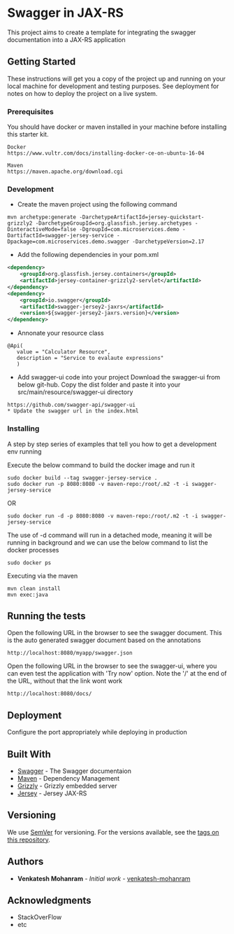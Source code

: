 # Swagger in JAX-RS

This project aims to create a template for integrating the swagger documentation into a JAX-RS application

## Getting Started

These instructions will get you a copy of the project up and running on your local machine for development and testing purposes. See deployment for notes on how to deploy the project on a live system.

### Prerequisites

You should have docker or maven installed in your machine before installing this starter kit.

```
Docker
https://www.vultr.com/docs/installing-docker-ce-on-ubuntu-16-04
```
```
Maven
https://maven.apache.org/download.cgi
```
### Development
* Create the maven project using the following command
```
mvn archetype:generate -DarchetypeArtifactId=jersey-quickstart-grizzly2 -DarchetypeGroupId=org.glassfish.jersey.archetypes -DinteractiveMode=false -DgroupId=com.microservices.demo -DartifactId=swagger-jersey-service -Dpackage=com.microservices.demo.swagger -DarchetypeVersion=2.17
```
* Add the following dependencies in your pom.xml
```xml
<dependency>
    <groupId>org.glassfish.jersey.containers</groupId>
    <artifactId>jersey-container-grizzly2-servlet</artifactId>
</dependency>
<dependency>
    <groupId>io.swagger</groupId>
    <artifactId>swagger-jersey2-jaxrs</artifactId>
    <version>${swagger-jersey2-jaxrs.version}</version>
</dependency>
```
* Annonate your resource class
```
@Api(
   value = "Calculator Resource",
   description = "Service to evalaute expressions"
   )
```
* Add swagger-ui code into your project
Download the swagger-ui from below git-hub. Copy the dist folder and paste it into your src/main/resource/swagger-ui directory
```
https://github.com/swagger-api/swagger-ui
* Update the swagger url in the index.html
```
### Installing

A step by step series of examples that tell you how to get a development env running

Execute the below command to build the docker image and run it

```
sudo docker build --tag swagger-jersey-service .
sudo docker run -p 8080:8080 -v maven-repo:/root/.m2 -t -i swagger-jersey-service
```
OR
```
sudo docker run -d -p 8080:8080 -v maven-repo:/root/.m2 -t -i swagger-jersey-service
```

The use of -d command will run in a detached mode, meaning it will be running in background and we can use the below command to list the docker processes

```
sudo docker ps
```
Executing via the maven

```
mvn clean install
mvn exec:java
```

## Running the tests

Open the following URL in the browser to see the swagger document. This is the auto generated swagger document based on the annotations
```
http://localhost:8080/myapp/swagger.json
```
Open the following URL in the browser to see the swagger-ui, where you can even test the application with 'Try now' option. Note the '/' at the end of the URL, without that the link wont work
```
http://localhost:8080/docs/
```

## Deployment

Configure the port appropriately while deploying in production

## Built With

* [Swagger](https://swagger.io/) - The Swagger documentaion
* [Maven](https://maven.apache.org/) - Dependency Management
* [Grizzly](https://javaee.github.io/grizzly/) - Grizzly embedded server
* [Jersey](https://jersey.github.io/) - Jersey JAX-RS

## Versioning

We use [SemVer](http://semver.org/) for versioning. For the versions available, see the [tags on this repository](https://github.com/your/project/tags). 

## Authors

* **Venkatesh Mohanram** - *Initial work* - [venkatesh-mohanram](https://github.com/venkatesh-mohanram)

## Acknowledgments

* StackOverFlow
* etc

